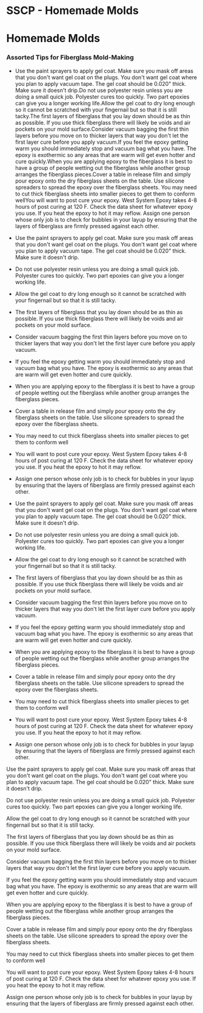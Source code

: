 # SSCP - Homemade Molds

# Homemade Molds

### Assorted Tips for Fiberglass Mold-Making

[](#h.evzk5wcfmpdt)

* Use the paint sprayers to apply gel coat. Make sure you mask off areas that you don't want gel coat on the plugs. You don't want gel coat where you plan to apply vacuum tape. The gel coat should be 0.020" thick. Make sure it doesn't drip.Do not use polyester resin unless you are doing a small quick job. Polyester cures too quickly. Two part epoxies can give you a longer working life.Allow the gel coat to dry long enough so it cannot be scratched with your fingernail but so that it is still tacky.The first layers of fiberglass that you lay down should be as thin as possible. If you use thick fiberglass there will likely be voids and air pockets on your mold surface.Consider vacuum bagging the first thin layers before you move on to thicker layers that way you don't let the first layer cure before you apply vacuum.If you feel the epoxy getting warm you should immediately stop and vacuum bag what you have. The epoxy is exothermic so any areas that are warm will get even hotter and cure quickly.When you are applying epoxy to the fiberglass it is best to have a group of people wetting out the fiberglass while another group arranges the fiberglass pieces.Cover a table in release film and simply pour epoxy onto the dry fiberglass sheets on the table. Use silicone spreaders to spread the epoxy over the fiberglass sheets. You may need to cut thick fiberglass sheets into smaller pieces to get them to conform wellYou will want to post cure your epoxy. West System Epoxy takes 4-8 hours of post curing at 120 F. Check the data sheet for whatever epoxy you use. If you heat the epoxy to hot it may reflow. Assign one person whose only job is to check for bubbles in your layup by ensuring that the layers of fiberglass are firmly pressed against each other.
* Use the paint sprayers to apply gel coat. Make sure you mask off areas that you don't want gel coat on the plugs. You don't want gel coat where you plan to apply vacuum tape. The gel coat should be 0.020" thick. Make sure it doesn't drip.
* Do not use polyester resin unless you are doing a small quick job. Polyester cures too quickly. Two part epoxies can give you a longer working life.
* Allow the gel coat to dry long enough so it cannot be scratched with your fingernail but so that it is still tacky.
* The first layers of fiberglass that you lay down should be as thin as possible. If you use thick fiberglass there will likely be voids and air pockets on your mold surface.
* Consider vacuum bagging the first thin layers before you move on to thicker layers that way you don't let the first layer cure before you apply vacuum.
* If you feel the epoxy getting warm you should immediately stop and vacuum bag what you have. The epoxy is exothermic so any areas that are warm will get even hotter and cure quickly.
* When you are applying epoxy to the fiberglass it is best to have a group of people wetting out the fiberglass while another group arranges the fiberglass pieces.
* Cover a table in release film and simply pour epoxy onto the dry fiberglass sheets on the table. Use silicone spreaders to spread the epoxy over the fiberglass sheets. 
* You may need to cut thick fiberglass sheets into smaller pieces to get them to conform well
* You will want to post cure your epoxy. West System Epoxy takes 4-8 hours of post curing at 120 F. Check the data sheet for whatever epoxy you use. If you heat the epoxy to hot it may reflow. 
* Assign one person whose only job is to check for bubbles in your layup by ensuring that the layers of fiberglass are firmly pressed against each other.

* Use the paint sprayers to apply gel coat. Make sure you mask off areas that you don't want gel coat on the plugs. You don't want gel coat where you plan to apply vacuum tape. The gel coat should be 0.020" thick. Make sure it doesn't drip.
* Do not use polyester resin unless you are doing a small quick job. Polyester cures too quickly. Two part epoxies can give you a longer working life.
* Allow the gel coat to dry long enough so it cannot be scratched with your fingernail but so that it is still tacky.
* The first layers of fiberglass that you lay down should be as thin as possible. If you use thick fiberglass there will likely be voids and air pockets on your mold surface.
* Consider vacuum bagging the first thin layers before you move on to thicker layers that way you don't let the first layer cure before you apply vacuum.
* If you feel the epoxy getting warm you should immediately stop and vacuum bag what you have. The epoxy is exothermic so any areas that are warm will get even hotter and cure quickly.
* When you are applying epoxy to the fiberglass it is best to have a group of people wetting out the fiberglass while another group arranges the fiberglass pieces.
* Cover a table in release film and simply pour epoxy onto the dry fiberglass sheets on the table. Use silicone spreaders to spread the epoxy over the fiberglass sheets. 
* You may need to cut thick fiberglass sheets into smaller pieces to get them to conform well
* You will want to post cure your epoxy. West System Epoxy takes 4-8 hours of post curing at 120 F. Check the data sheet for whatever epoxy you use. If you heat the epoxy to hot it may reflow. 
* Assign one person whose only job is to check for bubbles in your layup by ensuring that the layers of fiberglass are firmly pressed against each other.

Use the paint sprayers to apply gel coat. Make sure you mask off areas that you don't want gel coat on the plugs. You don't want gel coat where you plan to apply vacuum tape. The gel coat should be 0.020" thick. Make sure it doesn't drip.

Do not use polyester resin unless you are doing a small quick job. Polyester cures too quickly. Two part epoxies can give you a longer working life.

Allow the gel coat to dry long enough so it cannot be scratched with your fingernail but so that it is still tacky.

The first layers of fiberglass that you lay down should be as thin as possible. If you use thick fiberglass there will likely be voids and air pockets on your mold surface.

Consider vacuum bagging the first thin layers before you move on to thicker layers that way you don't let the first layer cure before you apply vacuum.

If you feel the epoxy getting warm you should immediately stop and vacuum bag what you have. The epoxy is exothermic so any areas that are warm will get even hotter and cure quickly.

When you are applying epoxy to the fiberglass it is best to have a group of people wetting out the fiberglass while another group arranges the fiberglass pieces.

Cover a table in release film and simply pour epoxy onto the dry fiberglass sheets on the table. Use silicone spreaders to spread the epoxy over the fiberglass sheets. 

You may need to cut thick fiberglass sheets into smaller pieces to get them to conform well

You will want to post cure your epoxy. West System Epoxy takes 4-8 hours of post curing at 120 F. Check the data sheet for whatever epoxy you use. If you heat the epoxy to hot it may reflow. 

Assign one person whose only job is to check for bubbles in your layup by ensuring that the layers of fiberglass are firmly pressed against each other.

